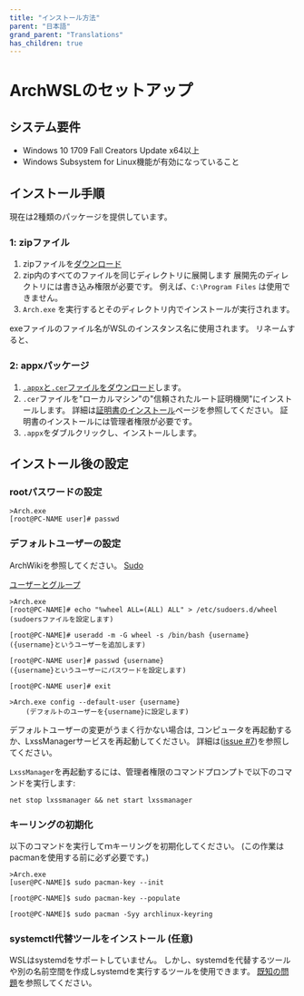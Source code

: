 ```yaml
---
title: "インストール方法"
parent: "日本語"
grand_parent: "Translations"
has_children: true
---
```

# ArchWSLのセットアップ

## システム要件

* Windows 10 1709 Fall Creators Update x64以上
* Windows Subsystem for Linux機能が有効になっていること

## インストール手順
現在は2種類のパッケージを提供しています。

### 1: zipファイル

1. zipファイルを[ダウンロード](https://github.com/yuk7/ArchWSL/releases/latest)
2. zip内のすべてのファイルを同じディレクトリに展開します
   展開先のディレクトリには書き込み権限が必要です。
   例えば、`C:\Program Files` は使用できません。
3. `Arch.exe` を実行するとそのディレクトリ内でインストールが実行されます。

exeファイルのファイル名がWSLのインスタンス名に使用されます。
リネームすると、

### 2: appxパッケージ

1. [`.appx`と`.cer`ファイルをダウンロード](https://github.com/yuk7/ArchWSL/releases/latest)します。
2. `.cer`ファイルを"ローカルマシン"の"信頼されたルート証明機関"にインストールします。
   詳細は[証明書のインストール](Install-Certificate.md)ページを参照してください。
   証明書のインストールには管理者権限が必要です。
3. `.appx`をダブルクリックし、インストールします。

## インストール後の設定

### rootパスワードの設定

```shell
>Arch.exe
[root@PC-NAME user]# passwd
```

### デフォルトユーザーの設定
ArchWikiを参照してください。
[Sudo](https://wiki.archlinux.jp/index.php/Sudo#.E3.82.A8.E3.83.B3.E3.83.88.E3.83.AA.E3.81.AE.E4.BE.8B)

[ユーザーとグループ](https://wiki.archlinux.jp/index.php/%E3%83%A6%E3%83%BC%E3%82%B6%E3%83%BC%E3%81%A8%E3%82%B0%E3%83%AB%E3%83%BC%E3%83%97)

```shell
>Arch.exe
[root@PC-NAME]# echo "%wheel ALL=(ALL) ALL" > /etc/sudoers.d/wheel
(sudoersファイルを設定します)

[root@PC-NAME]# useradd -m -G wheel -s /bin/bash {username}
({username}というユーザーを追加します)

[root@PC-NAME user]# passwd {username}
({username}というユーザーにパスワードを設定します)

[root@PC-NAME user]# exit

>Arch.exe config --default-user {username}
    (デフォルトのユーザーを{username}に設定します)
```

デフォルトユーザーの変更がうまく行かない場合は,
コンピュータを再起動するか、LxssManagerサービスを再起動してください。
詳細は([issue #7](https://github.com/yuk7/ArchWSL/issues/7))を参照してください。

`LxssManager`を再起動するには、管理者権限のコマンドプロンプトで以下のコマンドを実行します:

```batch
net stop lxssmanager && net start lxssmanager
```

### キーリングの初期化
以下のコマンドを実行してｍキーリングを初期化してください。
(この作業はpacmanを使用する前に必ず必要です。)

```shell
>Arch.exe
[user@PC-NAME]$ sudo pacman-key --init

[root@PC-NAME]$ sudo pacman-key --populate

[root@PC-NAME]$ sudo pacman -Syy archlinux-keyring
```

### systemctl代替ツールをインストール (任意)

WSLはsystemdをサポートしていません。 しかし、systemdを代替するツールや別の名前空間を作成しsystemdを実行するツールを使用できます。
[既知の問題](Known-issues.md#systemdsystemctl)を参照してください。
